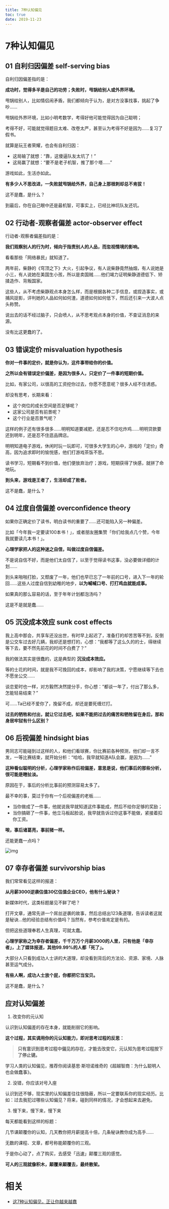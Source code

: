 ```yaml
---
title: 7种认知偏见
toc: true
date: 2019-11-23
---
```

# 7种认知偏见


## 01 自利归因偏差 self-serving bias

自利归因偏差指的是：

**成功时，觉得多半是自己的功劳；失败时，甩锅给别人或外界环境。**

甩锅给别人，比如情侣闹矛盾，我们都倾向于认为，是对方没事找事，挑起了争吵……

甩锅给外界环境，比如小明考数学，考得好他可能觉得因为自己聪明；

考得不好，可能就觉得题目太难、改卷太严，甚至认为考得不好是因为……复习了假书。

就算是玩王者荣耀，也会有自利归因：

- 这局输了就想：“靠，这傻逼队友太坑了！”
- 这局赢了就想：“要不是老子机智，推了那个塔……”

游戏如此，生活亦如此。

**有多少人不思改进，一失败就甩锅给外界，自己身上那根刺却总不肯拔！**

这不是蠢，是什么？

到最后，你在自己眼中还是最机智，可事实上，已经比神坑队友还坑。



## 02 行动者-观察者偏差 actor-observer effect

行动者-观察者偏差指的是：

**我们观察别人的行为时，倾向于指责别人的人品，而忽视情境的影响。**

看看那些「网络暴民」就知道了。

两年前，柴静的《穹顶之下》大火，引起争议，有人说柴静竟然抽烟，有人说她是小三，有人说她在美国生小孩，所以是卖国贼……他们竭力证明柴静道德低下、矫揉造作、背叛国家。

这些人，从不考虑柴静观点本身怎么样，而是根据各种二手信息，或捏造事实，或捕风捉影，评判她的人品如何如何渣，道德如何如何低下，然后还引来一大波人点头称赞。

说出去的话不经过脑子，只会喷人，从不思考观点本身的价值，不查证消息的来源。

没有比这更蠢的了。



## 03 错误定价 misvaluation hypothesis

**你对一件事的定价，就是你认为，这件事带给你的价值。**

**之所以会有错误定价偏差，是因为很多人，只定价了一件事的短期价值。**

比如，有家公司，以很高的工资挖你过去，你愿不愿意呢？很多人经不住诱惑。

却没有思考，长期来看：

- 这个岗位的成长空间是否足够呢？
- 这家公司是否有前景呢？
- 这个行业是否景气呢？

这样的例子还有很多很多……明明知道要减肥，还是忍不住吃炸鸡……明明贷款要还到明年，还是忍不住逛品牌店。

明明知道电子游戏，休闲时玩一玩即可，可很多大学生的心中，游戏的「定价」奇高，因为追求即时的愉悦感，他们打游戏茶饭不思。

读书学习，短期看不到价值，他们便放弃治疗；游戏，短期获得了快感，就拼了命地玩。

**到头来，游戏是王者了，生活却成了败者。**

这不是蠢，是什么？



## 04 过度自信偏差 overconfidence theory

如果你正确定价了读书，明白读书的重要了……还可能陷入另一种偏差。

比如「今年我一定要读100本书！」，或者朋友圈集赞「你们给我点几个赞，今年我就要读几本书！」。

**心理学家把人的这种迷之自信，叫做过度自信偏差。**

不是说自信不好，而是他们太自信了，以至于觉得读书这事，没必要做详细的计划……

到头来啪啪打脸，又颓废了一年，他们也早已忘了一年前的口号，进入下一年的轮回……这些人过度自信到幼稚的地步，**以为喊喊口号、打打鸡血就能成事。**

如果真的那么容易的话，至于年年计划都泡汤吗？

这是不是就是蠢……


## 05 沉没成本效应 sunk cost effects

我上高中那会，共享车还没出世，有时早上起迟了，准备打的却苦苦等不到，反倒是公交车过去好几辆，我却还是想打的，心想：“我都等了这么久的的士，得继续等下去，要不然先前花的时间不白费了？”

我的做法其实是很蠢的，这是典型的 **沉没成本效应。**

等的士花的时间，就是我不可挽回的成本，却影响了我的决策，宁愿继续等下去也不愿坐公交……

谈恋爱时也一样，对方毅然决然提分手，你心想：“都谈一年了，付出了那么多，怎能轻易结束？”

可……Ta已经不爱你了，挽留不成，却还是要死缠烂打。

**过去的牺牲和付出，就让它过去吧，如果不能把过去的痛苦和牺牲留在身后，那和身居牢狱有什么区别？**



## 06 后视偏差 hindsight bias

男同志可能碰到过这样的人，和他们看球赛，你比赛前各种预测，他们却一言不发，一等比赛结束，就开始分析：“哈哈，我早就知道A队会赢，是因为……”

**这种看似聪明的分析，心理学家称作后视偏差，意思是说，他们事后的那些分析，很可能是瞎扯淡。**

原因在于，事后的分析比事前的预测容易太多了。

最不幸的事，莫过于你有一个后视偏差的老板……

- 当你做成了一件事，他就说我早就知道这件事能成，然后不给你足够的奖励；
- 当你搞砸了一件事，他立马板起脸说，我早就告诉过你这事不能做，紧接着扣你工资。

**唉，事后诸葛亮，事前猪一样。**

还能更蠢一点吗？

![img](https://pic4.zhimg.com/80/v2-454db86323a0211f17f5ff605412038b_hd.png)

## 07 幸存者偏差 survivorship bias

我们常常看见这样的报道：

**从月薪3000逆袭估值30亿估值企业CEO，他有什么秘诀？**

新媒体时代，这类标题屡见不鲜了吧？

打开文章，通常先讲一个屌丝逆袭的故事，然后总结出123条道理，告诉读者这就是秘诀…他的经验总结有价值吗？当然有，参考价值肯定是有的。

但把这些道理奉若人生真理，可就太蠢。

**心理学家称之为幸存者偏差，千千万万个月薪3000的人里，只有他是「幸存者」，上了媒体报道，其他99.99%的人都「死了」。**

大部分人只看到成功人士讲的大道理，却没看到背后的方法论、资源、家境、人脉甚至运气成分。

**有些人啊，成功人士放个屁，你都把它当宝贝。**

这不是蠢，是什么？


## 应对认知偏差


1. 改变你的元认知

认识到认知偏差的存在本身，就能削弱它的影响。

**这个过程，其实调用你的元认知能力，即对思考过程的反思：**

> **只有意识到思考过程中偏见的存在，才能去改变它，元认知为思考过程按下了停止键。**

学习人类的认知偏见，推荐你阅读基思·斯坦诺维奇的《超越智商：为什么聪明人也会做蠢事》。


2. 没错，你应该对号入座

认识到还不够，现实里的认知偏差往往很隐蔽，所以一定要联系你的现实经历。比如：过去我犯过哪些认知偏见？将来，碰到同样的情况，才会想起来去避免。


3. 慢下来，慢下来，慢下来

每天都能看到这样的标题：

几节课颠覆你的认知，几天教你把月薪提高十倍，几条秘诀教你成为高手……

无数的课程、文章，都号称能颠覆你的三观。

于是你心动了，点了购买，去感受「迅速」颠覆三观的感觉。

**可人的三观就像积木，颠覆来颠覆去，最终散架。**



# 相关

- [这7种认知偏见，正让你越来越蠢](https://zhuanlan.zhihu.com/p/28734469)
